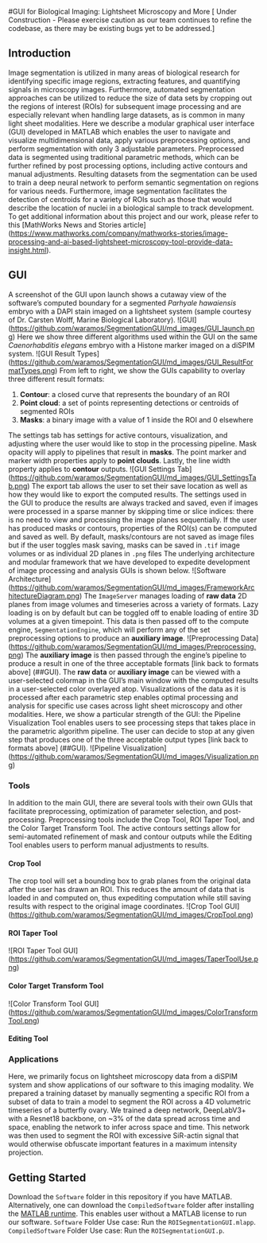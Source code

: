 #GUI for Biological Imaging: Lightsheet Microscopy and More
[ Under Construction - Please exercise caution as our team continues to refine the codebase, as there may be existing bugs yet to be addressed.] 
## Introduction
Image segmentation is utilized in many areas of biological research for identifying specific image regions, extracting features, and quantifying signals in microscopy images. Furthermore, automated segmentation approaches can be utilized to reduce the size of data sets by cropping out the regions of interest (ROIs) for subsequent image processing and are especially relevant when handling large datasets, as is common in many light sheet modalities. Here we describe a modular graphical user interface (GUI) developed in MATLAB which enables the user to navigate and visualize multidimensional data, apply various preprocessing options, and perform segmentation with only 3 adjustable parameters. Preprocessed data is segmented using traditional parametric methods, which can be further refined by post processing options, including active contours and manual adjustments. Resulting datasets from the segmentation can be used to train a deep neural network to perform semantic segmentation on regions for various needs. Furthermore, image segmentation facilitates the detection of centroids for a variety of ROIs such as those that would describe the location of nuclei in a biological sample to track development.
To get additional information about this project and our work, please refer to this [MathWorks News and Stories article] (https://www.mathworks.com/company/mathworks-stories/image-processing-and-ai-based-lightsheet-microscopy-tool-provide-data-insight.html).
## GUI
A screenshot of the GUI upon launch shows a cutaway view of the software’s computed boundary for a segmented *Parhyale hawaiensis* embryo with a DAPI stain imaged on a lightsheet system (sample courtesy of Dr. Carsten Wolff, Marine Biological Laboratory).
![GUI] (https://github.com/waramos/SegmentationGUI/md_images/GUI_launch.png)
Here we show three different algorithms used within the GUI on the same *Caenorhabditis elegans* embryo with a Histone marker imaged on a diSPIM system. 
![GUI Result Types] (https://github.com/waramos/SegmentationGUI/md_images/GUI_ResultFormatTypes.png)
From left to right, we show the GUIs capability to overlay three different result formats:
1.	**Contour**: a closed curve that represents the boundary of an ROI
2.	**Point cloud**: a set of points representing detections or centroids of segmented ROIs
3.	**Masks**: a binary image with a value of 1 inside the ROI and 0 elsewhere

The settings tab has settings for active contours, visualization, and adjusting where the user would like to stop in the processing pipeline. Mask opacity will apply to pipelines that result in **masks**. The point marker and marker width properties apply to **point clouds**. Lastly, the line width property applies to **contour** outputs.
![GUI Settings Tab] (https://github.com/waramos/SegmentationGUI/md_images/GUI_SettingsTab.png)
The export tab allows the user to set their save location as well as how they would like to export the computed results. The settings used in the GUI to produce the results are always tracked and saved, even if images were processed in a sparse manner by skipping time or slice indices: there is no need to view and processing the image planes sequentially. If the user has produced masks or contours, properties of the ROI(s) can be computed and saved as well. By default, masks/contours are not saved as image files but if the user toggles mask saving, masks can be saved in `.tif` image volumes or as individual 2D planes in `.png` files
The underlying architecture and modular framework that we have developed to expedite development of image processing and analysis GUIs is shown below.
![Software Architecture] (https://github.com/waramos/SegmentationGUI/md_images/FrameworkArchitectureDiagram.png)
The `ImageServer` manages loading of **raw data** 2D planes from image volumes and timeseries across a variety of formats. Lazy loading is on by default but can be toggled off to enable loading of entire 3D volumes at a given timepoint. This data is then passed off to the compute engine, `SegmentationEngine`, which will perform any of the set preprocessing options to produce an **auxiliary image**. 
![Preprocessing Data] (https://github.com/waramos/SegmentationGUI/md_images/Preprocessing.png)
The **auxiliary image** is then passed through the engine’s pipeline to produce a result in one of the three acceptable formats [link back to formats above] (##GUI). The **raw data** or **auxiliary image** can be viewed with a user-selected colormap in the GUI’s main window with the computed results in a user-selected color overlayed atop. Visualizations of the data as it is processed after each parametric step enables optimal processing and analysis for specific use cases across light sheet microscopy and other modalities.
Here, we show a particular strength of the GUI: the Pipeline Visualization Tool enables users to see processing steps that takes place in the parametric algorithm pipeline. The user can decide to stop at any given step that produces one of the three acceptable output types [link back to formats above] (##GUI).
![Pipeline Visualization] (https://github.com/waramos/SegmentationGUI/md_images/Visualization.png)

### Tools
In addition to the main GUI, there are several tools with their own GUIs that facilitate preprocessing, optimization of parameter selection, and post-processing. Preprocessing tools include the Crop Tool, ROI Taper Tool, and the Color Target Transform Tool. The active contours settings allow for semi-automated refinement of mask and contour outputs while the Editing Tool enables users to perform manual adjustments to results.
#### Crop Tool
The crop tool will set a bounding box to grab planes from the original data after the user has drawn an ROI. This reduces the amount of data that is loaded in and computed on, thus expediting computation while still saving results with respect to the original image coordinates.
![Crop Tool GUI] (https://github.com/waramos/SegmentationGUI/md_images/CropTool.png)
####  ROI Taper Tool
![ROI Taper Tool GUI] (https://github.com/waramos/SegmentationGUI/md_images/TaperToolUse.png)
#### Color Target Transform Tool
![Color Transform Tool GUI] (https://github.com/waramos/SegmentationGUI/md_images/ColorTransformTool.png)
#### Editing Tool

### Applications
Here, we primarily focus on lightsheet microscopy data from a diSPIM system and show applications of our software to this imaging modality. We prepared a training dataset by manually segmenting a specific ROI from a subset of data to train a model to segment the ROI across a 4D volumetric timeseries of a butterfly ovary. We trained a deep network, DeepLabV3+ with a Resnet18 backbone, on ~3% of the data spread across time and space, enabling the network to infer across space and time. This network was then used to segment the ROI with excessive SiR-actin signal that would otherwise obfuscate important features in a maximum intensity projection. 

## Getting Started
Download the `Software` folder in this repository if you have MATLAB. Alternatively, one can download the `CompiledSoftware` folder after installing the [MATLAB runtime]( https://www.mathworks.com/products/compiler/matlab-runtime.html). This enables user without a MATLAB license to run our software.
`Software` Folder Use case:
Run the `ROISegmentationGUI.mlapp`.
`CompiledSoftware` Folder Use case:
Run the `ROISegmentationGUI.p`.
